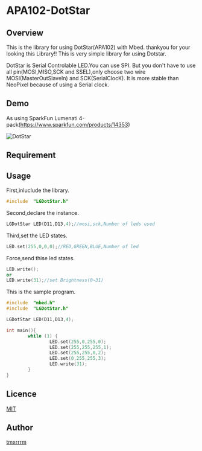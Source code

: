 # APA102-DotStar
## Overview
This is the library for using DotStar(APA102) with Mbed.
thankyou for your looking this Library!!
This is very simple library for using Dotstar.

DotStar is Serial Controlable LED.You can use SPI.
But you don't have to use all pin(MOSI,MISO,SCK and SSEL),only choose two wire MOSI(MasterOutSlaveIn) and SCK(SerialClocK).
It is more stable than NeoPixel because of using a Serial clock.
## Demo
As using SparkFun Lumenati 4-pack(https://www.sparkfun.com/products/14353)



![DotStar](https://pbs.twimg.com/media/D74532cUYAEKjNX?format=jpg "DotStar")

## Requirement

## Usage
First,inluclude the library.
```c++
#include  "LGDotStar.h"
```
Second,declare the instance.
```c++
LGDotStar LED(D11,D13,4);//mosi,sck,Number of leds used
```
Third,set the LED states.
```c++
LED.set(255,0,0,0);//RED,GREEN,BLUE,Number of led
```
Force,send thise led states.
```c++
LED.write();
or
LED.write(31);//set Brightness(0~31)
```

This is the sample program.
```c++
#include  "mbed.h"
#include  "LGDotStar.h"

LGDotStar LED(D11,D13,4);

int main(){
        while (1) {
                LED.set(255,0,255,0);
                LED.set(255,255,255,1);
                LED.set(255,255,0,2);
                LED.set(0,255,255,3);
                LED.write(31);
        }
}

```

## Licence

[MIT](https://github.com/TomiXRM)

## Author

[tmxrrrm](https://github.com/TomiXRM)
